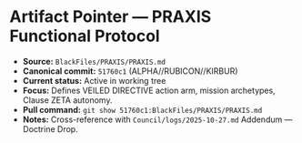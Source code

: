 # Artifact Pointer — PRAXIS Functional Protocol

- **Source:** `BlackFiles/PRAXIS/PRAXIS.md`
- **Canonical commit:** `51760c1` (ALPHA//RUBICON//KIRBUR)
- **Current status:** Active in working tree
- **Focus:** Defines VEILED DIRECTIVE action arm, mission archetypes, Clause ZETA autonomy.
- **Pull command:** `git show 51760c1:BlackFiles/PRAXIS/PRAXIS.md`
- **Notes:** Cross-reference with `Council/logs/2025-10-27.md` Addendum — Doctrine Drop.
